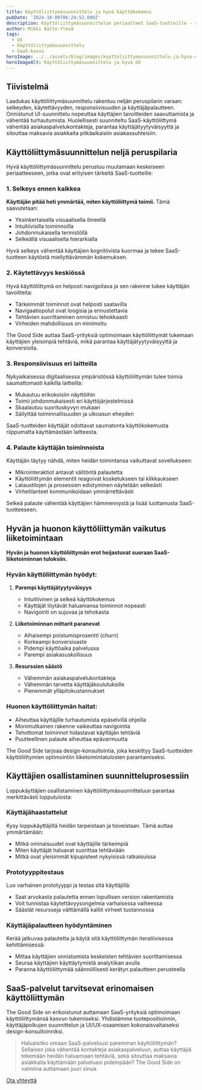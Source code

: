 ```yaml
---
title: Käyttöliittymäsuunnittelu ja hyvä käyttökokemus
pubDate: '2024-10-08T06:24:52.000Z'
description: Käyttöliittymäsuunnittelun periaatteet SaaS-tuotteille - selkeydestä käytettävyyteen ja käyttäjien osallistamiseen. Artikkelimme avaa konkreettisesti hyvän ja huonon käyttöliittymän erot sekä niiden vaikutuksen liiketoimintaan.
author: Mikki Aalto-Ylevä
tags:
  - UX
  - Käyttöliittymäsuunnittelu
  - SaaS-kasvu
heroImage: ../../assets/blog/images/kayttoliittymasuunnittelu-ja-hyva-ux/featured.webp
heroImageAlt: Käyttöliittymäsuunnittelu ja hyvä UX
---
```


## Tiivistelmä

Laadukas käyttöliittymäsuunnittelu rakentuu neljän peruspilarin varaan: selkeyden, käytettävyyden, responsiivisuuden ja käyttäjäpalautteen. Onnistunut UI-suunnittelu nopeuttaa käyttäjien tavoitteiden saavuttamista ja vähentää turhautumista. Huolellisesti suunniteltu SaaS-käyttöliittymä vähentää asiakaspalvelukontakteja, parantaa käyttäjätyytyväisyyttä ja sitouttaa maksavia asiakkaita pitkäaikaisiin asiakassuhteisiin.

## Käyttöliittymäsuunnittelun neljä peruspilaria

Hyvä käyttöliittymäsuunnittelu perustuu muutamaan keskeiseen periaatteeseen, jotka ovat erityisen tärkeitä SaaS-tuotteille:

### 1. Selkeys ennen kaikkea

**Käyttäjän pitää heti ymmärtää, miten käyttöliittymä toimii.** Tämä saavutetaan:

- Yksinkertaisella visuaalisella ilmeellä
- Intuitiivisilla toiminnoilla
- Johdonmukaisella termistöllä
- Selkeällä visuaalisella hierarkialla

Hyvä selkeys vähentää käyttäjien kognitiivista kuormaa ja tekee SaaS-tuotteen käytöstä miellyttävämmän kokemuksen.

### 2. Käytettävyys keskiössä

Hyvä käyttöliittymä on helposti navigoitava ja sen rakenne tukee käyttäjän tavoitteita:

- Tärkeimmät toiminnot ovat helposti saatavilla
- Navigaatiopolut ovat loogisia ja ennustettavia
- Tehtävien suorittaminen onnistuu tehokkaasti
- Virheiden mahdollisuus on minimoitu

The Good Side auttaa SaaS-yrityksiä optimoimaan käyttöliittymät tukemaan käyttäjien yleisimpiä tehtäviä, mikä parantaa käyttäjätyytyväisyyttä ja konversioita.

### 3. Responsiivisuus eri laitteilla

Nykyaikaisessa digitaalisessa ympäristössä käyttöliittymän tulee toimia saumattomasti kaikilla laitteilla:

- Mukautuu erikokoisiin näyttöihin
- Toimii johdonmukaisesti eri käyttöjärjestelmissä
- Skaalautuu suorituskyvyn mukaan
- Säilyttää toiminnallisuuden ja ulkoasun eheyden

SaaS-tuotteiden käyttäjät odottavat saumatonta käyttökokemusta riippumatta käyttämästään laitteesta.

### 4. Palaute käyttäjän toiminnoista

Käyttäjän täytyy nähdä, miten heidän toimintansa vaikuttavat sovellukseen:

- Mikrointeraktiot antavat välitöntä palautetta
- Käyttöliittymän elementit reagoivat kosketukseen tai klikkaukseen
- Lataustilojen ja prosessien edistyminen näytetään selkeästi
- Virhetilanteet kommunikoidaan ymmärrettävästi

Selkeä palaute vähentää käyttäjien hämmennystä ja lisää luottamusta SaaS-tuotteeseen.

## Hyvän ja huonon käyttöliittymän vaikutus liiketoimintaan

**Hyvän ja huonon käyttöliittymän erot heijastuvat suoraan SaaS-liiketoiminnan tuloksiin.** 

### Hyvän käyttöliittymän hyödyt:

1. **Parempi käyttäjätyytyväisyys**
   - Intuitiivinen ja selkeä käyttökokemus
   - Käyttäjät löytävät haluamansa toiminnot nopeasti
   - Navigointi on sujuvaa ja tehokasta

2. **Liiketoiminnan mittarit paranevat**
   - Alhaisempi poistumisprosentti (churn)
   - Korkeampi konversioaste
   - Pidempi käyttöaika palvelussa
   - Parempi asiakasuskollisuus

3. **Resurssien säästö**
   - Vähemmän asiakaspalvelukontakteja
   - Vähemmän tarvetta käyttäjäkoulutuksille
   - Pienemmät ylläpitokustannukset

### Huonon käyttöliittymän haitat:

- Aiheuttaa käyttäjille turhautumista epäselvillä ohjeilla
- Monimutkainen rakenne vaikeuttaa navigointia
- Tehottomat toiminnot hidastavat käyttäjän tehtäviä
- Puutteellinen palaute aiheuttaa epävarmuutta

The Good Side tarjoaa design-konsultointia, joka keskittyy SaaS-tuotteiden käyttöliittymien optimointiin liiketoimintatulosten parantamiseksi.

## Käyttäjien osallistaminen suunnitteluprosessiin

Loppukäyttäjien osallistaminen käyttöliittymäsuunnitteluun parantaa merkittävästi lopputulosta:

### Käyttäjähaastattelut

Kysy loppukäyttäjiltä heidän tarpeistaan ja toiveistaan. Tämä auttaa ymmärtämään:
- Mitkä ominaisuudet ovat käyttäjille tärkeimpiä
- Miten käyttäjät haluavat suorittaa tehtäviään
- Mitkä ovat yleisimmät kipupisteet nykyisissä ratkaisuissa

### Prototyyppitestaus

Luo varhainen prototyyppi ja testaa sitä käyttäjillä:
- Saat arvokasta palautetta ennen lopullisen version rakentamista
- Voit tunnistaa käytettävyysongelmia varhaisessa vaiheessa
- Säästät resursseja välttämällä kalliit virheet tuotannossa

### Käyttäjäpalautteen hyödyntäminen

Kerää jatkuvaa palautetta ja käytä sitä käyttöliittymän iteratiivisessa kehittämisessä:
- Mittaa käyttäjien onnistumista keskeisten tehtävien suorittamisessa
- Seuraa käyttäjien käyttäytymistä analytiikan avulla
- Paranna käyttöliittymää säännöllisesti kerätyn palautteen perusteella

## SaaS-palvelut tarvitsevat erinomaisen käyttöliittymän

The Good Side on erikoistunut auttamaan SaaS-yrityksiä optimoimaan käyttöliittymänsä kasvun tukemiseksi. Yhdistämme tuotepositioinnin, käyttäjäpolkujen suunnittelun ja UI/UX-osaamisen kokonaisvaltaiseksi design-konsultoinniksi.

> Haluaisitko omaan SaaS-palveluusi paremman käyttöliittymän? Sellaisen joka vähentää kontakteja asiakaspalveluun, auttaa käyttäjiä tekemään heidän haluamiaan tehtäviä, sekä sitouttaa maksavia asiakkaita käyttämään palveluasi pidempään? The Good Side on valmiina auttamaan juuri sinua.

[Ota yhteyttä](/contact)